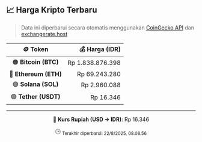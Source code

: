 

<!-- HARGA_KRIPTO -->
## 📈 Harga Kripto Terbaru

> Data ini diperbarui secara otomatis menggunakan [CoinGecko API](https://www.coingecko.com/) dan [exchangerate.host](https://exchangerate.host/)

<div align="center">

| 🪙 Token | 💰 Harga (IDR) |
|:------:|---------------:|
| 🟠 **Bitcoin (BTC)**   | Rp 1.838.876.398 |
| 🔵 **Ethereum (ETH)**  | Rp 69.243.280 |
| 🟣 **Solana (SOL)**    | Rp 2.960.088 |
| 🟢 **Tether (USDT)**   | Rp 16.346 |

---

💱 **Kurs Rupiah (USD → IDR)**: Rp 16.346

🕒 <sub>Terakhir diperbarui: 22/8/2025, 08.08.56</sub>

</div>
<!-- /HARGA_KRIPTO -->